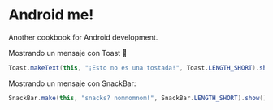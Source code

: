 # Android me!

Another cookbook for Android development.

Mostrando un mensaje con Toast :bread:

```java
Toast.makeText(this, "¡Esto no es una tostada!", Toast.LENGTH_SHORT).show();
```

Mostrando un mensaje con SnackBar:

```java
SnackBar.make(this, "snacks? nomnomnom!", SnackBar.LENGTH_SHORT).show();
```
